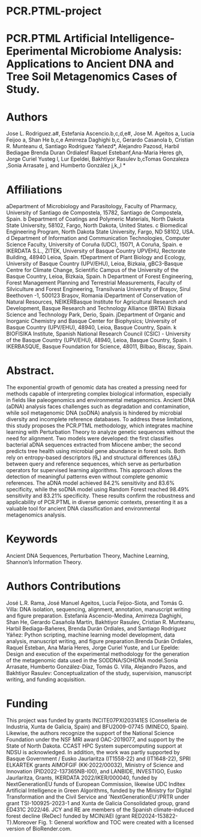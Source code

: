 # PCR.PTML-project

# PCR.PTML Artificial Intelligence-Eperimental Microbiome Analysis: Applications to Ancient DNA and Tree Soil Metagenomics Cases of Study.

# Authors 
Jose L. Rodriguez.a#, Estefania Ascencio.b,c,d,e#, Jose M. Ageitos a, Lucia Feijoo a, Shan He b,c,e Amirreza Daghighi b,c, Gerardo Casanola b, Cristian R. Munteanu d, Santiago Rodriguez Yañezd*, Alejandro Pazosd, Harbil Bediagae Brenda Duran Ordialesf Raquel Estebanf,Ana-Maria Heres gh, Jorge Curiel Yusteg l, Lur Epeldei, Bakhtiyor Rasulev b,cTomas Gonzaleza ,Sonia Arrasate j, and Humberto  González j,k,,l *   


# Affiliations 
aDepartment of Microbiology and Parasitology, Faculty of Pharmacy, University of Santiago de Compostela, 15782, Santiago de Compostela, Spain.
b Department of Coatings and Polymeric Materials, North Dakota State University, 
58102, Fargo, North Dakota, United States.
c Biomedical Engineering Program, North Dakota State University, Fargo, ND 58102, USA.
d Department of Information and Communication Technologies, Computer Science Faculty, University of Coruña (UDC), 15071, A Coruña, Spain.
e IKERDATA S.L., ZITEK, University of Basque Country UPVEHU, 
Rectorate Building, 48940 Leioa, Spain.
fDepartment of Plant Biology and Ecology, University of Basque Country (UPV/EHU), Leioa, Bizkaia, 
gBC3-Basque Centre for Climate Change, Scientific Campus of the University of the Basque Country, Leioa, Bizkaia, Spain.
h Department of Forest Engineering, Forest Management Planning and Terrestrial Measurements, Faculty of Silviculture and Forest Engineering, Transilvania University of Braşov, Sirul Beethoven -1, 500123 Braşov, Romania iDepartment of Conservation of Natural Resources, NEIKERBasque Institute for Agricultural Research and Development, Basque Research and Technology Alliance (BRTA) Bizkaia Science and Technology Park, Derio, Spain.
jDepartment of Organic and Inorganic Chemistry and Basque Center for Biophysics;
University of Basque Country (UPV/EHU), 48940, Leioa, Basque Country, Spain.
k BIOFISIKA Institute, Spanish National Research Council (CSIC) -  University of the Basque Country (UPV/EHU), 48940, Leioa, Basque Country, Spain.
l IKERBASQUE, Basque Foundation for Science, 48011, Bilbao, Biscay, Spain.




# Abstract. 
The exponential growth of genomic data has created a pressing need for methods capable of interpreting complex biological information, especially in fields like paleogenomics and environmental metagenomics. Ancient DNA (aDNA) analysis faces challenges such as degradation and contamination, while soil metagenomic DNA (soDNA) analysis is hindered by microbial diversity and incomplete reference databases. To address these limitations, this study proposes the PCR.PTML methodology, which integrates machine learning with Perturbation Theory to analyze genetic sequences without the need for alignment.
Two models were developed: the first classifies bacterial aDNA sequences extracted from Miocene amber; the second predicts tree health using microbial gene abundance in forest soils. Both rely on entropy-based descriptors (θₖ) and structural differences (Δθₖ) between query and reference sequences, which serve as perturbation operators for supervised learning algorithms. This approach allows the detection of meaningful patterns even without complete genomic references.
The aDNA model achieved 84.2% sensitivity and 83.6% specificity, while the soDNA model using Random Forest reached 98.49% sensitivity and 83.21% specificity. These results confirm the robustness and applicability of PCR.PTML in diverse genomic contexts, presenting it as a valuable tool for ancient DNA classification and environmental metagenomics analysis.


# Keywords
Ancient DNA Sequences, Perturbation Theory, Machine Learning, Shannon’s Information Theory.

# Authors Contributions

José L.R. Rama, José Manuel Ageitos, Lucía Feijoo-Siota, and Tomás G. Villa: DNA isolation, sequencing, alignment, annotation, manuscript writing and figure preparation.
Estefanía Ascencio-Medina, Amirreza Daghighi, Shan He, Gerardo Casañola Martín, Bakhtiyor Rasulev, Cristian R. Munteanu, Harbil Bediaga-Bañeres, Brenda Durán Ordiales, and Santiago Rodríguez Yáñez: Python scripting, machine learning model development, data analysis, manuscript writing, and figure preparation.Brenda Durán Ordiales, Raquel Esteban, Ana María Heres, Jorge Curiel Yuste, and Lur Epelde: Design and execution of the experimental methodology for the generation of the metagenomic data used in the SODDNA/SOHDNA model.Sonia Arrasate, Humberto González-Díaz, Tomás G. Villa, Alejandro Pazos, and Bakhtiyor Rasulev: Conceptualization of the study, supervision, manuscript writing, and funding acquisition.

# Funding
This project was funded by grants INCITE07PXI203141ES (Conselleria de Industria, Xunta de Galicia, Spain) and BFU2009-07745 (MINECO, Spain).  Likewise, the authors recognize the support of the National Science Foundation under the NSF MRI award OAC-2019077, and support by the State of North Dakota. CCAST HPC System supercomputing support at NDSU is acknowledged. In addition, the work was partly supported by Basque Government / Eusko Jaurlaritza (IT1558-22) and (IT1648-22), SPRI ELKARTEK grants AIMOFGIF (KK-2022/00032), Ministry of Science and Innovation (PID2022-137365NB-I00), and LANBIDE, INVESTIGO, Eusko Jaurlaritza, Grants, IKERDATA 2022/IKER/000040, funded by NextGenerationEU funds of European Commission,  likewise UDC Inditex Artificial Intelligence in Green Algorithms, funded by the Ministry for Digital Transformation and the Civil Service and 'NextGenerationEU'/PRTR under grant TSI-100925-2023-1 and Xunta de Galicia Consolidated group, grand ED431C 2022/46. JCY and RE are members of the Spanish climate-induced forest decline (ReDec) funded by MCIN/AEI (grant RED2024-153822-T).Moreover Fig. 1: General workflow and TOC were created with a licensed version of BioRender.com.
